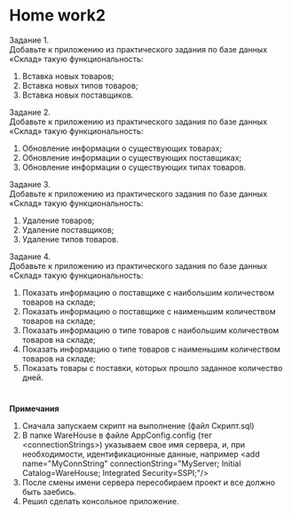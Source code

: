 # <b>Home work2</b>

Задание 1.<br>
Добавьте к приложению из практического задания по базе данных «Склад» такую функциональность:
<ol>
<li>Вставка новых товаров;</li>
<li>Вставка новых типов товаров;</li>
<li>Вставка новых поставщиков.</li>
</ol>

Задание 2.<br>
Добавьте к приложению из практического задания по базе данных «Склад» такую функциональность:
<ol>
<li>Обновление информации о существующих товарах;</li>
<li>Обновление информации о существующих поставщиках;</li>
<li>Обновление информации о существующих типах товаров.</li>
</ol>

Задание 3.<br>
Добавьте к приложению из практического задания по базе данных «Склад» такую функциональность:
<ol>
<li>Удаление товаров;</li>
<li>Удаление поставщиков;</li>
<li>Удаление типов товаров.</li>
</ol>

Задание 4.<br>
Добавьте к приложению из практического задания по базе данных «Склад» такую функциональность:
<ol>
<li>Показать информацию о поставщике с наибольшим количеством товаров на складе;</li>
<li>Показать информацию о поставщике с наименьшим количеством товаров на складе;</li>
<li>Показать информацию о типе товаров с наибольшим количеством товаров на складе;</li>
<li>Показать информацию о типе товаров с наименьшим количеством товаров на складе;</li>
<li>Показать товары с поставки, которых прошло заданное количество дней.</li>
</ol>

#

<b>Примечания</b>
<ol>
<li>Сначала запускаем скрипт на выполнение (файл Скрипт.sql)</li>
<li>В папке WareHouse в файле AppConfig.config (тег &lt;connectionStrings&gt;) указываем свое имя сервера, и, при необходимости, идентификационные данные, например &lt;add name="MyConnString" connectionString="MyServer; Initial Catalog=WareHouse; Integrated Security=SSPI;"/&gt;</li>
<li>После смены имени сервера пересобираем проект и все должно быть заебись.</li>
<li>Решил сделать консольное приложение.</li>
</ol>
